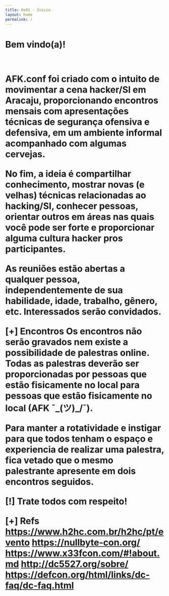 ```yaml
---
title: 0x01 - Ínicio
layout: home
permalink: /
---
```


# Bem vindo(a)!
<br>
<h1>
AFK.conf foi criado com o intuito de movimentar a cena hacker/SI em Aracaju, proporcionando encontros mensais com apresentações técnicas de segurança ofensiva e defensiva, em um ambiente informal acompanhado com algumas cervejas.

No fim, a ideia é compartilhar conhecimento, mostrar novas (e velhas) técnicas relacionadas ao hacking/SI, conhecer pessoas, orientar outros em áreas nas quais você pode ser forte e proporcionar alguma cultura hacker pros participantes.

As reuniões estão abertas a qualquer pessoa, independentemente de sua habilidade, idade, trabalho, gênero, etc.
Interessados serão convidados.

[+] Encontros
Os encontros não serão gravados nem existe a possibilidade de palestras online. Todas as palestras deverão ser proporcionadas por pessoas que estão fisicamente no local para pessoas que estão fisicamente no local (AFK ¯\_(ツ)_/¯).

Para manter a rotatividade e instigar para que todos tenham o espaço e experiencia de realizar uma palestra, fica vetado que o mesmo palestrante apresente em dois encontros seguidos.


[!] Trate todos com respeito!


[+] Refs
https://www.h2hc.com.br/h2hc/pt/evento
https://nullbyte-con.org/
https://www.x33fcon.com/#!about.md
http://dc5527.org/sobre/
https://defcon.org/html/links/dc-faq/dc-faq.html
<br>
</h1>
